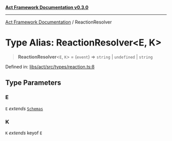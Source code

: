 [**Act Framework Documentation v0.3.0**](../README.md)

***

[Act Framework Documentation](../globals.md) / ReactionResolver

# Type Alias: ReactionResolver\<E, K\>

> **ReactionResolver**\<`E`, `K`\> = (`event`) => `string` \| `undefined` \| `string`

Defined in: [libs/act/src/types/reaction.ts:8](https://github.com/Rotorsoft/act-root/blob/b40f67575d048d860d7c67a52d36c927803922d7/libs/act/src/types/reaction.ts#L8)

## Type Parameters

### E

`E` *extends* [`Schemas`](Schemas.md)

### K

`K` *extends* keyof `E`
